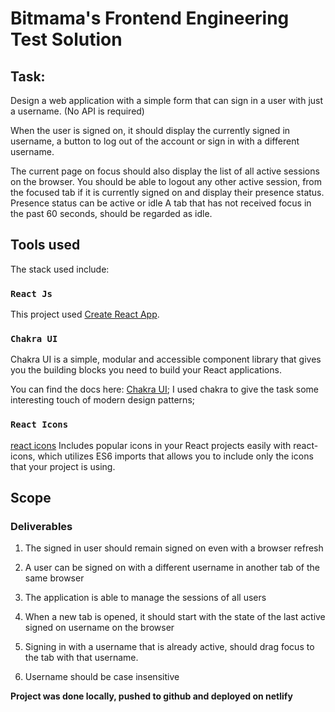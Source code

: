 # Bitmama's Frontend Engineering Test Solution

## Task:
Design a web application with a simple form that can sign in a user with just a username. (No API is required)

When the user is signed on, it should display the currently signed in username, a button to log out of the account or sign in with a different username.

The current page on focus should also display the list of all active sessions on the browser. You should be able to logout any other active session, from the focused tab if it is currently signed on and display their presence status. Presence status can be active or idle A tab that has not received focus in the past 60 seconds, should be regarded as idle.

## Tools used

The stack used include:

### `React Js`

This project used [Create React App](https://github.com/facebook/create-react-app).
### `Chakra UI`

Chakra UI is a simple, modular and accessible component library that gives you the building blocks you need to build your React applications.

You can find the docs here: [Chakra UI](https://chakra-ui.com/docs/); I used chakra to give the task some interesting touch of modern design patterns; 


### `React Icons`

[react icons](https://react-icons.github.io/react-icons) Includes popular icons in your React projects easily with react-icons, which utilizes ES6 imports that allows you to include only the icons that your project is using.


## Scope
### Deliverables

1. The signed in user should remain signed on even with a browser refresh

2. A user can be signed on with a different username in another tab of the same browser

3. The application is able to manage the sessions of all users

4. When a new tab is opened, it should start with the state of the last active signed on username on the browser

5. Signing in with a username that is already active, should drag focus to the tab with that username.

6. Username should be case insensitive

**Project was done locally, pushed to github and deployed on netlify**
